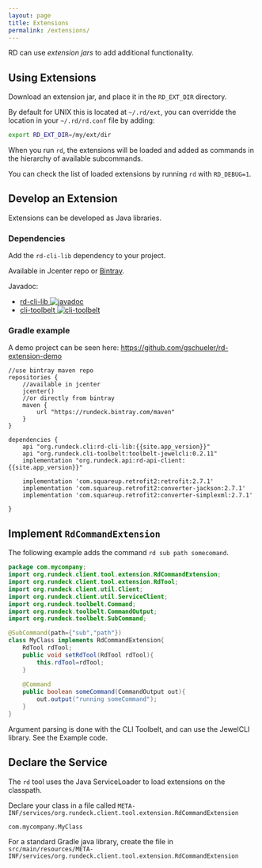```yaml
---
layout: page
title: Extensions
permalink: /extensions/
---
```


RD can use *extension jars* to add additional functionality.

## Using Extensions

Download an extension jar, and place it in the `RD_EXT_DIR` directory.

By default for UNIX this is located at `~/.rd/ext`, you can overridde the location in your `~/.rd/rd.conf` file by adding:

``` sh
export RD_EXT_DIR=/my/ext/dir
```

When you run `rd`, the extensions will be loaded and added as commands in the hierarchy of available subcommands.

You can check the list of loaded extensions by running `rd` with `RD_DEBUG=1`.

## Develop an Extension

Extensions can be developed as Java libraries.


### Dependencies

Add the `rd-cli-lib` dependency to your project.

Available in Jcenter repo or [Bintray](https://bintray.com/rundeck/maven/rd-cli-lib).

Javadoc:

* [rd-cli-lib ![javadoc](https://javadoc.io/badge2/org.rundeck.cli/rd-cli-lib/javadoc.svg)](https://javadoc.io/doc/org.rundeck.cli/rd-cli-lib)
* [cli-toolbelt ![cli-toolbelt](https://javadoc.io/badge2/org.rundeck.cli-toolbelt/toolbelt/javadoc.svg)](https://javadoc.io/doc/org.rundeck.cli-toolbelt/toolbelt)


### Gradle example

A demo project can be seen here: <https://github.com/gschueler/rd-extension-demo>

~~~{groovy}
//use bintray maven repo
repositories { 
    //available in jcenter
    jcenter()
    //or directly from bintray 
    maven { 
        url "https://rundeck.bintray.com/maven" 
    }
}

dependencies {
    api "org.rundeck.cli:rd-cli-lib:{{site.app_version}}"
    api "org.rundeck.cli-toolbelt:toolbelt-jewelcli:0.2.11"
    implementation "org.rundeck.api:rd-api-client:{{site.app_version}}"

    implementation 'com.squareup.retrofit2:retrofit:2.7.1'
    implementation 'com.squareup.retrofit2:converter-jackson:2.7.1'
    implementation 'com.squareup.retrofit2:converter-simplexml:2.7.1'

}
~~~

## Implement `RdCommandExtension`

The following example adds the command `rd sub path somecomand`.

```java
package com.mycompany;
import org.rundeck.client.tool.extension.RdCommandExtension;
import org.rundeck.client.tool.extension.RdTool;
import org.rundeck.client.util.Client;
import org.rundeck.client.util.ServiceClient;
import org.rundeck.toolbelt.Command;
import org.rundeck.toolbelt.CommandOutput;
import org.rundeck.toolbelt.SubCommand;

@SubCommand(path={"sub","path"})
class MyClass implements RdCommandExtension{
    RdTool rdTool;
    public void setRdTool(RdTool rdTool){
        this.rdTool=rdTool;
    }   
    
    @Command
    public boolean someCommand(CommandOutput out){
        out.output("running someCommand");
    }
}
```

Argument parsing is done with the CLI Toolbelt, and can use the JewelCLI library.  See the Example code.

## Declare the Service

The `rd` tool uses the Java ServiceLoader to load extensions on the classpath.

Declare your class in a file called `META-INF/services/org.rundeck.client.tool.extension.RdCommandExtension`

    com.mycompany.MyClass

For a standard Gradle java library, create the file in `src/main/resources/META-INF/services/org.rundeck.client.tool.extension.RdCommandExtension`
